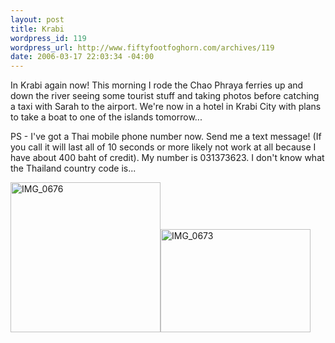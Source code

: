 ```yaml
--- 
layout: post
title: Krabi
wordpress_id: 119
wordpress_url: http://www.fiftyfootfoghorn.com/archives/119
date: 2006-03-17 22:03:34 -04:00
---
```

In Krabi again now! This morning I rode the Chao Phraya ferries up and down the river seeing some tourist stuff and taking photos before catching a taxi with Sarah to the airport. We're now in a hotel in Krabi City with plans to take a boat to one of the islands tomorrow...

PS - I've got a Thai mobile phone number now. Send me a text message! (If you call it will last all of 10 seconds or more likely not work at all because I have about 400 baht of credit). My number is 031373623. I don't know what the Thailand country code is...

<a href="http://flickr.com/photos/fiftyfeet/114095463"><img src="http://static.flickr.com/52/114095463_a48e950d92_m.jpg" width="240" height="240" alt="IMG_0676" border="0" /></a><a href="http://flickr.com/photos/fiftyfeet/114095407"><img src="http://static.flickr.com/43/114095407_18ffdcec53_m.jpg" width="240" height="165" alt="IMG_0673" border="0" /></a> 
